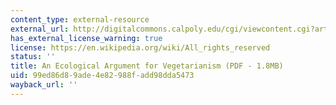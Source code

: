 ```yaml
---
content_type: external-resource
external_url: http://digitalcommons.calpoly.edu/cgi/viewcontent.cgi?article=1207&context=ethicsandanimals
has_external_license_warning: true
license: https://en.wikipedia.org/wiki/All_rights_reserved
status: ''
title: An Ecological Argument for Vegetarianism (PDF - 1.8MB)
uid: 99ed86d8-9ade-4e82-988f-add98dda5473
wayback_url: ''
---
```

